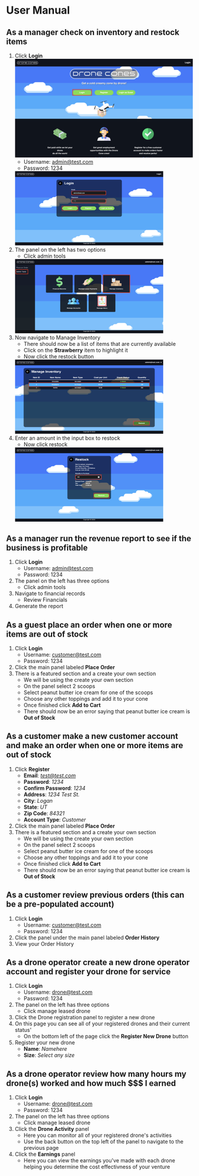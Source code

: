  # User Manual

## As a manager check on inventory and restock items
1. Click **Login**
    ![image](screenshots/home.png)
    - Username: admin@test.com
    - Password: 1234
    <img src="screenshots/login.png" width="400" height="200" />
2. The panel on the left has two options 
    - Click admin tools
    <img src="screenshots/admin-tools.png" width="400" height="200" />
3. Now navigate to Manage Inventory
    - There should now be a list of items that are currently available
    - Click on the **Strawberry** item to highlight it
    - Now click the restock button
    <img src="screenshots/inventory-management.png" width="400" height="200" />
4. Enter an amount in the input box to restock
    - Now click restock 
    <img src="screenshots/restock.png" width="400" height="200" />

## As a manager run the revenue report to see if the business is profitable
1. Click **Login**
    - Username: admin@test.com
    - Password: 1234
2. The panel on the left has three options 
    - Click admin tools
3. Navigate to financial records
    - Review Financials 
4. Generate the report

## As a guest place an order when one or more items are out of stock
1. Click **Login**
    - Username: customer@test.com
    - Password: 1234
2. Click the main panel labeled **Place Order**
3. There is a featured section and a create your own section
    - We will be using the create your own section
    - On the panel select 2 scoops
    - Select peanut butter ice cream for one of the scoops
    - Choose any other toppings and add it to your cone
    - Once finished click **Add to Cart**
    - There should now be an error saying that peanut butter ice cream is **Out of Stock**

## As a customer make a new customer account and make an order when one or more items are out of stock
1. Click **Register**
    - **Email**: *test@test.com*
    - **Password**: *1234*
    - **Confirm Password**: *1234*
    - **Address**: *1234 Test St.*
    - **City**: *Logan*
    - **State**: *UT*
    - **Zip Code**: *84321*
    - **Account Type**: *Customer*
2. Click the main panel labeled **Place Order**
3. There is a featured section and a create your own section
    - We will be using the create your own section
    - On the panel select 2 scoops
    - Select peanut butter ice cream for one of the scoops
    - Choose any other toppings and add it to your cone
    - Once finished click **Add to Cart**
    - There should now be an error saying that peanut butter ice cream is **Out of Stock**

## As a customer review previous orders (this can be a pre-populated account)
1. Click **Login**
    - Username: customer@test.com
    - Password: 1234
2. Click the panel under the main panel labeled **Order History**
3. View your Order History

## As a drone operator create a new drone operator account and register your drone for service
1. Click **Login**
    - Username: drone@test.com
    - Password: 1234
2. The panel on the left has three options 
    - Click manage leased drone
3. Click the Drone registration panel to register a new drone
4. On this page you can see all of your registered drones and their current status'
    - On the bottom left of the page click the **Register New Drone** button 
5. Register your new drone
    - **Name**: *Namehere*
    - **Size**: *Select any size*

## As a drone operator review how many hours my drone(s) worked and how much $$$ I earned
1. Click **Login**
    - Username: drone@test.com
    - Password: 1234
2. The panel on the left has three options 
    - Click manage leased drone
3. Click the **Drone Activity** panel
    - Here you can monitor all of your registered drone's activities
    - Use the back button on the top left of the panel to navigate to the previous page
4. Click the **Earnings** panel
    - Here you can view the earnings you've made with each drone helping you determine the cost effectivness of your venture
